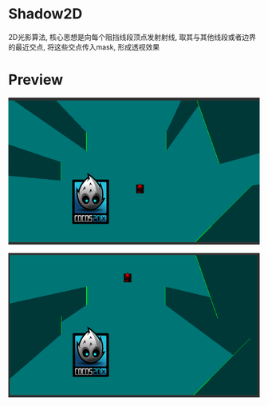 # Shadow2D

2D光影算法, 核心思想是向每个阻挡线段顶点发射射线, 取其与其他线段或者边界的最近交点, 将这些交点传入mask, 形成透视效果

# Preview

![preview1](preview/preview1.png)

![preview2](preview/preview2.png)